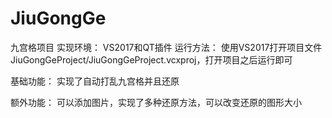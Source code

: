 # JiuGongGe
九宫格项目
实现环境：
VS2017和QT插件
运行方法：
使用VS2017打开项目文件JiuGongGeProject/JiuGongGeProject.vcxproj，打开项目之后运行即可

基础功能：
实现了自动打乱九宫格并且还原

额外功能：
可以添加图片，实现了多种还原方法，可以改变还原的图形大小
